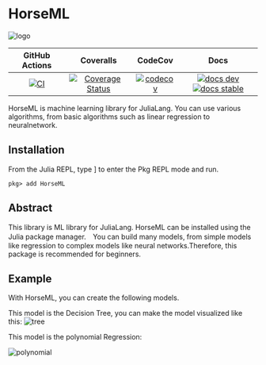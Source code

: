 # HorseML

![logo](https://user-images.githubusercontent.com/76277264/105711246-a16efc00-5f5b-11eb-9e1e-e93955250bd8.png)

|GitHub Actions|Coveralls|CodeCov|Docs|
|:------------:|:-----:|:------:|:--------:|
|[![CI][CI-img]][CI-url] |[![Coverage Status][coveralls-img]][coveralls-url]|[![codecov][codecov-img]][codecov-url]|[![docs dev][docs-dev-img]][docs-dev-url] [![docs stable][docs-stable-img]][docs-stable-url]|

HorseML is machine learning library for JuliaLang. You can use various algorithms, from basic algorithms such as linear regression to neuralnetwork.

## Installation
From the Julia REPL, type ] to enter the Pkg REPL mode and run.
```@example
pkg> add HorseML
```

## Abstract
This library is ML library for JuliaLang. HorseML can be installed using the Julia package manager.　You can build many models, from simple models like regression to complex models like neural networks.Therefore, this package is recommended for beginners.

## Example
With HorseML, you can create the following models.

This model is the Decision Tree, you can make the model visualized like this:
![tree](https://user-images.githubusercontent.com/76277264/144227810-035b0f07-6242-4cf3-9280-af9df17a6d6e.png)


This model is the polynomial Regression:

![polynomial](https://user-images.githubusercontent.com/76277264/144227907-c8f86ba4-afae-416a-ac30-a8ad1eff149c.png)


[CI-img]: https://github.com/MommaWatasu/HorseML.jl/actions/workflows/CI.yml/badge.svg
[CI-url]: https://github.com/MommaWatasu/HorseML.jl/actions/workflows/CI.yml

[coveralls-img]: https://coveralls.io/repos/github/MommaWatasu/HorseML.jl/badge.svg?branch=master
[coveralls-url]: https://coveralls.io/github/MommaWatasu/HorseML.jl?branch=master

[codecov-img]: https://codecov.io/gh/MommaWatasu/HorseML.jl/branch/master/graph/badge.svg?token=x7YKbXMjPE
[codecov-url]: https://codecov.io/gh/MommaWatasu/HorseML.jl

[docs-dev-img]: https://img.shields.io/badge/docs-dev-blue.svg
[docs-dev-url]: https://mommawatasu.github.io/HorseML.jl/dev

[docs-stable-img]: https://img.shields.io/badge/docs-stable-blue.svg
[docs-stable-url]: https://mommawatasu.github.io/HorseML.jl/stable